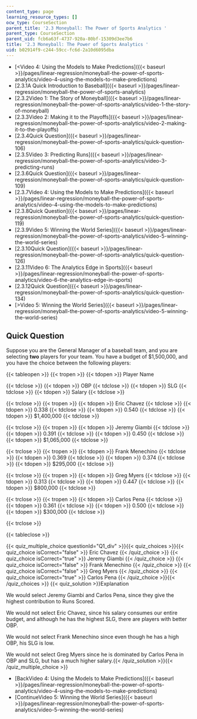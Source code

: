 ```yaml
---
content_type: page
learning_resource_types: []
ocw_type: CourseSection
parent_title: '2.3 Moneyball: The Power of Sports Analytics '
parent_type: CourseSection
parent_uid: fcb6a63f-4737-920a-80bf-15309d3ee7b6
title: '2.3 Moneyball: The Power of Sports Analytics '
uid: b02914f9-c244-59cc-fc6d-2a10d6095dba
---
```


*   [\<Video 4: Using the Models to Make Predictions]({{< baseurl >}}/pages/linear-regression/moneyball-the-power-of-sports-analytics/video-4-using-the-models-to-make-predictions)
*   [2.3.1A Quick Introduction to Baseball]({{< baseurl >}}/pages/linear-regression/moneyball-the-power-of-sports-analytics)
*   [2.3.2Video 1: The Story of Moneyball]({{< baseurl >}}/pages/linear-regression/moneyball-the-power-of-sports-analytics/video-1-the-story-of-moneyball)
*   [2.3.3Video 2: Making it to the Playoffs]({{< baseurl >}}/pages/linear-regression/moneyball-the-power-of-sports-analytics/video-2-making-it-to-the-playoffs)
*   [2.3.4Quick Question]({{< baseurl >}}/pages/linear-regression/moneyball-the-power-of-sports-analytics/quick-question-106)
*   [2.3.5Video 3: Predicting Runs]({{< baseurl >}}/pages/linear-regression/moneyball-the-power-of-sports-analytics/video-3-predicting-runs)
*   [2.3.6Quick Question]({{< baseurl >}}/pages/linear-regression/moneyball-the-power-of-sports-analytics/quick-question-109)
*   [2.3.7Video 4: Using the Models to Make Predictions]({{< baseurl >}}/pages/linear-regression/moneyball-the-power-of-sports-analytics/video-4-using-the-models-to-make-predictions)
*   [2.3.8Quick Question]({{< baseurl >}}/pages/linear-regression/moneyball-the-power-of-sports-analytics/quick-question-119)
*   [2.3.9Video 5: Winning the World Series]({{< baseurl >}}/pages/linear-regression/moneyball-the-power-of-sports-analytics/video-5-winning-the-world-series)
*   [2.3.10Quick Question]({{< baseurl >}}/pages/linear-regression/moneyball-the-power-of-sports-analytics/quick-question-126)
*   [2.3.11Video 6: The Analytics Edge in Sports]({{< baseurl >}}/pages/linear-regression/moneyball-the-power-of-sports-analytics/video-6-the-analytics-edge-in-sports)
*   [2.3.12Quick Question]({{< baseurl >}}/pages/linear-regression/moneyball-the-power-of-sports-analytics/quick-question-134)
*   [\>Video 5: Winning the World Series]({{< baseurl >}}/pages/linear-regression/moneyball-the-power-of-sports-analytics/video-5-winning-the-world-series)

Quick Question
--------------

Suppose you are the General Manager of a baseball team, and you are selecting **two** players for your team. You have a budget of $1,500,000, and you have the choice between the following players:

{{< tableopen >}}
{{< tropen >}}
{{< tdopen >}}
Player Name


{{< tdclose >}}
{{< tdopen >}}
OBP
{{< tdclose >}}
{{< tdopen >}}
SLG
{{< tdclose >}}
{{< tdopen >}}
Salary
{{< tdclose >}}

{{< trclose >}}
{{< tropen >}}
{{< tdopen >}}
Eric Chavez
{{< tdclose >}}
{{< tdopen >}}
0.338
{{< tdclose >}}
{{< tdopen >}}
0.540
{{< tdclose >}}
{{< tdopen >}}
$1,400,000
{{< tdclose >}}

{{< trclose >}}
{{< tropen >}}
{{< tdopen >}}
Jeremy Giambi
{{< tdclose >}}
{{< tdopen >}}
0.391
{{< tdclose >}}
{{< tdopen >}}
0.450
{{< tdclose >}}
{{< tdopen >}}
$1,065,000
{{< tdclose >}}

{{< trclose >}}
{{< tropen >}}
{{< tdopen >}}
Frank Menechino
{{< tdclose >}}
{{< tdopen >}}
0.369
{{< tdclose >}}
{{< tdopen >}}
0.374
{{< tdclose >}}
{{< tdopen >}}
$295,000
{{< tdclose >}}

{{< trclose >}}
{{< tropen >}}
{{< tdopen >}}
Greg Myers
{{< tdclose >}}
{{< tdopen >}}
0.313
{{< tdclose >}}
{{< tdopen >}}
0.447
{{< tdclose >}}
{{< tdopen >}}
$800,000
{{< tdclose >}}

{{< trclose >}}
{{< tropen >}}
{{< tdopen >}}
Carlos Pena
{{< tdclose >}}
{{< tdopen >}}
0.361
{{< tdclose >}}
{{< tdopen >}}
0.500
{{< tdclose >}}
{{< tdopen >}}
$300,000
{{< tdclose >}}

{{< trclose >}}

{{< tableclose >}}

{{< quiz_multiple_choice questionId="Q1_div" >}}{{< quiz_choices >}}{{< quiz_choice isCorrect="false" >}}&nbsp;Eric Chavez&nbsp;{{< /quiz_choice >}}
{{< quiz_choice isCorrect="true" >}}&nbsp;Jeremy Giambi&nbsp;{{< /quiz_choice >}}
{{< quiz_choice isCorrect="false" >}}&nbsp;Frank Menechino&nbsp;{{< /quiz_choice >}}
{{< quiz_choice isCorrect="false" >}}&nbsp;Greg Myers&nbsp;{{< /quiz_choice >}}
{{< quiz_choice isCorrect="true" >}}&nbsp;Carlos Pena&nbsp;{{< /quiz_choice >}}{{< /quiz_choices >}}
{{< quiz_solution >}}Explanation

We would select Jeremy Giambi and Carlos Pena, since they give the highest contribution to Runs Scored.

We would not select Eric Chavez, since his salary consumes our entire budget, and although he has the highest SLG, there are players with better OBP.

We would not select Frank Menechino since even though he has a high OBP, his SLG is low.

We would not select Greg Myers since he is dominated by Carlos Pena in OBP and SLG, but has a much higher salary.{{< /quiz_solution >}}{{< /quiz_multiple_choice >}}

*   [BackVideo 4: Using the Models to Make Predictions]({{< baseurl >}}/pages/linear-regression/moneyball-the-power-of-sports-analytics/video-4-using-the-models-to-make-predictions)
*   [ContinueVideo 5: Winning the World Series]({{< baseurl >}}/pages/linear-regression/moneyball-the-power-of-sports-analytics/video-5-winning-the-world-series)